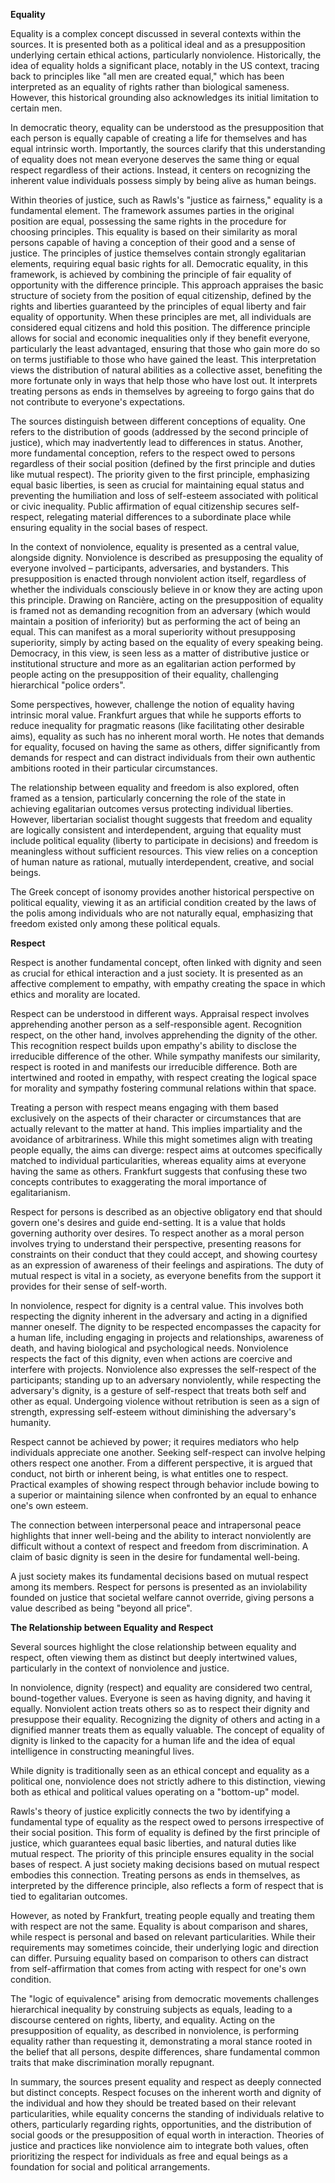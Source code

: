 **Equality**

Equality is a complex concept discussed in several contexts within the sources. It is presented both as a political ideal and as a presupposition underlying certain ethical actions, particularly nonviolence. Historically, the idea of equality holds a significant place, notably in the US context, tracing back to principles like "all men are created equal," which has been interpreted as an equality of rights rather than biological sameness. However, this historical grounding also acknowledges its initial limitation to certain men.

In democratic theory, equality can be understood as the presupposition that each person is equally capable of creating a life for themselves and has equal intrinsic worth. Importantly, the sources clarify that this understanding of equality does not mean everyone deserves the same thing or equal respect regardless of their actions. Instead, it centers on recognizing the inherent value individuals possess simply by being alive as human beings.

Within theories of justice, such as Rawls's "justice as fairness," equality is a fundamental element. The framework assumes parties in the original position are equal, possessing the same rights in the procedure for choosing principles. This equality is based on their similarity as moral persons capable of having a conception of their good and a sense of justice. The principles of justice themselves contain strongly egalitarian elements, requiring equal basic rights for all. Democratic equality, in this framework, is achieved by combining the principle of fair equality of opportunity with the difference principle. This approach appraises the basic structure of society from the position of equal citizenship, defined by the rights and liberties guaranteed by the principles of equal liberty and fair equality of opportunity. When these principles are met, all individuals are considered equal citizens and hold this position. The difference principle allows for social and economic inequalities only if they benefit everyone, particularly the least advantaged, ensuring that those who gain more do so on terms justifiable to those who have gained the least. This interpretation views the distribution of natural abilities as a collective asset, benefiting the more fortunate only in ways that help those who have lost out. It interprets treating persons as ends in themselves by agreeing to forgo gains that do not contribute to everyone's expectations.

The sources distinguish between different conceptions of equality. One refers to the distribution of goods (addressed by the second principle of justice), which may inadvertently lead to differences in status. Another, more fundamental conception, refers to the respect owed to persons regardless of their social position (defined by the first principle and duties like mutual respect). The priority given to the first principle, emphasizing equal basic liberties, is seen as crucial for maintaining equal status and preventing the humiliation and loss of self-esteem associated with political or civic inequality. Public affirmation of equal citizenship secures self-respect, relegating material differences to a subordinate place while ensuring equality in the social bases of respect.

In the context of nonviolence, equality is presented as a central value, alongside dignity. Nonviolence is described as presupposing the equality of everyone involved – participants, adversaries, and bystanders. This presupposition is enacted through nonviolent action itself, regardless of whether the individuals consciously believe in or know they are acting upon this principle. Drawing on Rancière, acting on the presupposition of equality is framed not as demanding recognition from an adversary (which would maintain a position of inferiority) but as performing the act of being an equal. This can manifest as a moral superiority without presupposing superiority, simply by acting based on the equality of every speaking being. Democracy, in this view, is seen less as a matter of distributive justice or institutional structure and more as an egalitarian action performed by people acting on the presupposition of their equality, challenging hierarchical "police orders".

Some perspectives, however, challenge the notion of equality having intrinsic moral value. Frankfurt argues that while he supports efforts to reduce inequality for pragmatic reasons (like facilitating other desirable aims), equality as such has no inherent moral worth. He notes that demands for equality, focused on having the same as others, differ significantly from demands for respect and can distract individuals from their own authentic ambitions rooted in their particular circumstances.

The relationship between equality and freedom is also explored, often framed as a tension, particularly concerning the role of the state in achieving egalitarian outcomes versus protecting individual liberties. However, libertarian socialist thought suggests that freedom and equality are logically consistent and interdependent, arguing that equality must include political equality (liberty to participate in decisions) and freedom is meaningless without sufficient resources. This view relies on a conception of human nature as rational, mutually interdependent, creative, and social beings.

The Greek concept of isonomy provides another historical perspective on political equality, viewing it as an artificial condition created by the laws of the polis among individuals who are not naturally equal, emphasizing that freedom existed only among these political equals.

**Respect**

Respect is another fundamental concept, often linked with dignity and seen as crucial for ethical interaction and a just society. It is presented as an affective complement to empathy, with empathy creating the space in which ethics and morality are located.

Respect can be understood in different ways. Appraisal respect involves apprehending another person as a self-responsible agent. Recognition respect, on the other hand, involves apprehending the dignity of the other. This recognition respect builds upon empathy's ability to disclose the irreducible difference of the other. While sympathy manifests our similarity, respect is rooted in and manifests our irreducible difference. Both are intertwined and rooted in empathy, with respect creating the logical space for morality and sympathy fostering communal relations within that space.

Treating a person with respect means engaging with them based exclusively on the aspects of their character or circumstances that are actually relevant to the matter at hand. This implies impartiality and the avoidance of arbitrariness. While this might sometimes align with treating people equally, the aims can diverge: respect aims at outcomes specifically matched to individual particularities, whereas equality aims at everyone having the same as others. Frankfurt suggests that confusing these two concepts contributes to exaggerating the moral importance of egalitarianism.

Respect for persons is described as an objective obligatory end that should govern one's desires and guide end-setting. It is a value that holds governing authority over desires. To respect another as a moral person involves trying to understand their perspective, presenting reasons for constraints on their conduct that they could accept, and showing courtesy as an expression of awareness of their feelings and aspirations. The duty of mutual respect is vital in a society, as everyone benefits from the support it provides for their sense of self-worth.

In nonviolence, respect for dignity is a central value. This involves both respecting the dignity inherent in the adversary and acting in a dignified manner oneself. The dignity to be respected encompasses the capacity for a human life, including engaging in projects and relationships, awareness of death, and having biological and psychological needs. Nonviolence respects the fact of this dignity, even when actions are coercive and interfere with projects. Nonviolence also expresses the self-respect of the participants; standing up to an adversary nonviolently, while respecting the adversary's dignity, is a gesture of self-respect that treats both self and other as equal. Undergoing violence without retribution is seen as a sign of strength, expressing self-esteem without diminishing the adversary's humanity.

Respect cannot be achieved by power; it requires mediators who help individuals appreciate one another. Seeking self-respect can involve helping others respect one another. From a different perspective, it is argued that conduct, not birth or inherent being, is what entitles one to respect. Practical examples of showing respect through behavior include bowing to a superior or maintaining silence when confronted by an equal to enhance one's own esteem.

The connection between interpersonal peace and intrapersonal peace highlights that inner well-being and the ability to interact nonviolently are difficult without a context of respect and freedom from discrimination. A claim of basic dignity is seen in the desire for fundamental well-being.

A just society makes its fundamental decisions based on mutual respect among its members. Respect for persons is presented as an inviolability founded on justice that societal welfare cannot override, giving persons a value described as being "beyond all price".

**The Relationship between Equality and Respect**

Several sources highlight the close relationship between equality and respect, often viewing them as distinct but deeply intertwined values, particularly in the context of nonviolence and justice.

In nonviolence, dignity (respect) and equality are considered two central, bound-together values. Everyone is seen as having dignity, and having it equally. Nonviolent action treats others so as to respect their dignity and presuppose their equality. Recognizing the dignity of others and acting in a dignified manner treats them as equally valuable. The concept of equality of dignity is linked to the capacity for a human life and the idea of equal intelligence in constructing meaningful lives.

While dignity is traditionally seen as an ethical concept and equality as a political one, nonviolence does not strictly adhere to this distinction, viewing both as ethical and political values operating on a "bottom-up" model.

Rawls's theory of justice explicitly connects the two by identifying a fundamental type of equality as the respect owed to persons irrespective of their social position. This form of equality is defined by the first principle of justice, which guarantees equal basic liberties, and natural duties like mutual respect. The priority of this principle ensures equality in the social bases of respect. A just society making decisions based on mutual respect embodies this connection. Treating persons as ends in themselves, as interpreted by the difference principle, also reflects a form of respect that is tied to egalitarian outcomes.

However, as noted by Frankfurt, treating people equally and treating them with respect are not the same. Equality is about comparison and shares, while respect is personal and based on relevant particularities. While their requirements may sometimes coincide, their underlying logic and direction can differ. Pursuing equality based on comparison to others can distract from self-affirmation that comes from acting with respect for one's own condition.

The "logic of equivalence" arising from democratic movements challenges hierarchical inequality by construing subjects as equals, leading to a discourse centered on rights, liberty, and equality. Acting on the presupposition of equality, as described in nonviolence, is performing equality rather than requesting it, demonstrating a moral stance rooted in the belief that all persons, despite differences, share fundamental common traits that make discrimination morally repugnant.

In summary, the sources present equality and respect as deeply connected but distinct concepts. Respect focuses on the inherent worth and dignity of the individual and how they should be treated based on their relevant particularities, while equality concerns the standing of individuals relative to others, particularly regarding rights, opportunities, and the distribution of social goods or the presupposition of equal worth in interaction. Theories of justice and practices like nonviolence aim to integrate both values, often prioritizing the respect for individuals as free and equal beings as a foundation for social and political arrangements.